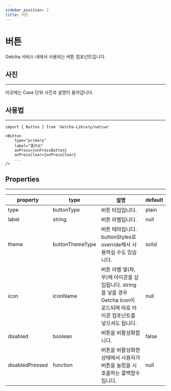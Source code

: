 ```yaml
---
sidebar_position: 2
title: 버튼
---
```


# 버튼

Getcha 서비스 내에서 사용되는 버튼 컴포넌트입니다.

## 사진

---

이곳에는 Case 단위 사진과 설명이 들어갑니다.

## 사용법

---

```tsx
import { Button } from 'Getcha-Library/native'

<Button
	type="primary"
	label="좋아요"
	onPress={onPressButton}
	onPressClear={onPressClear}
	...
/>
```

## Properties

---

| property        | type            | 설명                                                                                                                         | default |
| --------------- | --------------- | ---------------------------------------------------------------------------------------------------------------------------- | ------- |
| type            | buttonType      | 버튼 타입입니다.                                                                                                             | plain   |
| label           | string          | 버튼 라벨입니다.                                                                                                             | null    |
| theme           | buttonThemeType | 버튼 테마입니다. buttonStyles로 override해서 사용하실 수도 있습니다.                                                         | solid   |
| icon            | iconName        | 버튼 라벨 옆(좌,우)에 아이콘을 삽입됩니다. string을 넣을 경우 Getcha Icon이 로드되며 따로 아이콘 컴포넌트를 넣으셔도 됩니다. | null    |
| disabled        | boolean         | 버튼을 비활성화합니다.                                                                                                       | false   |
| disabledPressed | function        | 버튼을 비활성화한 상태에서 사용자가 버튼을 눌렀을 시 호출하는 콜백함수입니다.                                                | null    |
